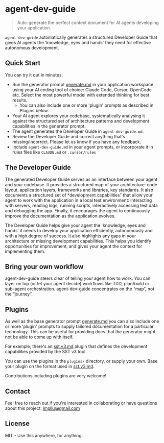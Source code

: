 # agent-dev-guide

> Auto-generate the perfect context document for AI agents developing your application.

`agent-dev-guide` automatically generates a structured Developer Guide that gives AI agents the 'knowledge, eyes and hands' they need for effective autonomous development.

## Quick Start

You can try it out in minutes:

- Run the generator prompt [generate.md](generate.md) in your application workspace using your AI coding tool of choice: Claude Code, Cursor, OpenCode etc. Select the most powerful model with extended thinking for best results.
  - You can also include one or more 'plugin' prompts as described in Plugins below.
- Your AI agent explores your codebase, systematically analysing it against the structured set of architecture patterns and development capabilities in the generator prompt.
- The agent generates the Developer Guide in `agent-dev-guide.md`. 
- Review the Developer Guide and correct anything that's missing/incorrect. Please let us know if you have any feedback.
- Include `agent-dev-guide.md` in your agent prompts, or incorporate it in rules files like `CLAUDE.md` or `.cursor/rules`

## The Developer Guide

The generated Developer Guide serves as an interface between your agent and your codebase. It provides a structured map of your architecture: code layout, application layers, frameworks and libraries, key standards. It also documents a structured set of *development capabilities” that allow your agent to work with the application in a local test environment: interacting with servers, reading logs, running scripts, interactively accessing test data and debugging the app. Finally, it encourages the agent to continuously improve the documentation as the application evolves. 

The Developer Guide helps give your agent the 'knowledge, eyes and hands’ it needs to develop your application efficiently, autonomously and with a high degree of success. It also highlights any gaps in your architecture or missing development capabilities. This helps you identify opportunities for improvement, and gives your agent the context for implementing them. 

## Bring your own workflow

agent-dev-guide steers clear of telling your agent how to work. You can layer on top (or let your agent decide) workflows like TDD, plan/build or sub-agent orchestration. agent-dev-guide concentrates on the “map”, not the “journey”. 

## Plugins

As well as the base generator prompt [generate.md](generate.md) you can also include one or more 'plugin' prompts to supply tailored documentation for a particular technology. This can be useful for providing docs that the generator might not be able to come up with itself.

For example, there's an [sst.v3.md](plugins/sst.v3.md) plugin that defines the development capabilities provided by the SST v3 tool. 

You can use the plugins in the `plugins/` directory, or supply your own. Base your plugin on the format used in [sst.v3.md](plugins/sst.v3.md).

Contributions including plugins are very welcome!

## Contact

Feel free to reach out if you're interested in collaborating or have questions about this project: jmpllu@gmail.com

## License

MIT - Use this anywhere, for anything.

